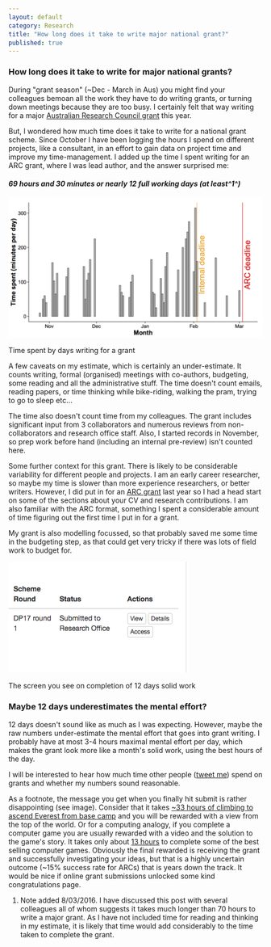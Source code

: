 ```yaml
---
layout: default
category: Research
title: "How long does it take to write major national grant?"
published: true  
---
```


### How long does it take to write for major national grants?

During "grant season" (~Dec - March in Aus) you might find your colleagues bemoan all the work they have to do writing grants, or turning down meetings because they are too busy. I certainly felt that way writing for a major [Australian Research Council grant](http://www.arc.gov.au) this year.

But, I wondered how much time does it take to write for a national grant scheme. Since October I have been logging the hours I spend on different projects, like a consultant, in an effort to gain data on project time and improve my time-management. I added up the time I spent writing for an ARC grant, where I was lead author, and the answer surprised me:

#### *69 hours and 30 minutes or nearly 12 full working days (at least^1^)*  

<div class = "image_caption">
<img src ="/images/ARC_DP2017.png" alt="timebarchart" class="image_float"/>
<p>
Time spent by days writing for a grant </a>
</p>
</div>

A few caveats on my estimate, which is certainly an under-estimate. It counts writing, formal (organised) meetings with co-authors, budgeting, some reading and all the administrative stuff. The time doesn't count emails, reading papers, or time thinking while bike-riding, walking the pram, trying to go to sleep etc...

The time also doesn't count time from my colleagues. The grant includes significant input from 3 collaborators and numerous reviews from non-collaborators and research office staff. Also, I started records in November, so prep work before hand (including an internal pre-review) isn't counted here.  

Some further context for this grant. There is likely to be considerable variability for different people and projects. I am an early career researcher, so maybe my time is slower than more experience researchers, or better writers. However, I did put in for an [ARC grant](/research/2015/11/03/decra.html) last year so I had a head start on some of the sections about your CV and research contributions. I am also familiar with the ARC format, something I spent a considerable amount of time figuring out the first time I put in for a grant.  

My grant is also modelling focussed, so that probably saved me some time in the budgeting step, as that could get very tricky if there was lots of field work to budget for.

<div class = "image_caption">
<img src ="/images/ARC-submitted.png" alt="timebarchart" class="image_float"/>
<p>
The screen you see on completion of 12 days solid work </a>
</p>
</div>

### Maybe 12 days underestimates the mental effort?

12 days doesn't sound like as much as I was expecting. However, maybe the raw numbers under-estimate the mental effort that goes into grant writing. I probably have at most 3-4 hours maximal mental effort per day, which makes the grant look more like a month's solid work, using the best hours of the day.

I will be interested to hear how much time other people ([tweet me](http://www.twitter.com/bluecology)) spend on grants and whether my numbers sound reasonable.  

As a footnote, the message you get when you finally hit submit is rather disappointing (see image). Consider that it takes [~33 hours of climbing to ascend Everest from base camp](http://www.mounteverest.net/expguide/route.htm) and you will be rewarded with a view from the top of the world.  Or for a computing analogy, if you complete a computer game you are usually rewarded with a video and the solution to the game's story. It takes only about [13 hours](http://howlongtobeat.com/game.php?id=10025) to complete some of the best selling computer games. Obviously the final rewarded is receiving the grant and successfully investigating your ideas, but that is a highly uncertain outcome (~15% success rate for ARCs) that is years down the track. It would be nice if online grant submissions unlocked some kind congratulations page.  


1. Note added 8/03/2016. I have discussed this post with several colleagues all of whom suggests it takes much longer than 70 hours to write a major grant. As I have not included time for reading and thinking in my estimate, it is likely that time would add considerably to the time taken to complete the grant.  
